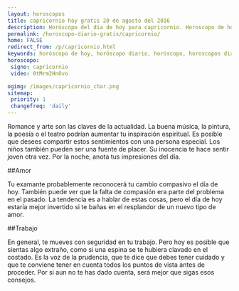 ```yaml
---
layout: horoscopos
title: capricornio hoy gratis 20 de agosto del 2016 
description: Horóscopo del dia de hoy para capricornio. Horoscopo de hoy 20 de agosto del 2016. Las predicciones de amor, trabajo, vida personal gratis.
permalink: /horoscopo-diario-gratis/capricornio/
home: FALSE
redirect_from: /p/capricornio.html
keywords: horóscopo de hoy, horóscopo diario, horóscopo, horoscopos diarios gratis del dia de hoy, horóscopo diario gratis,horóscopo 2016, horóscopo esperanza gracia, horoscopo capricornio hoy, horoscop, horóscopos gratis, horoscopo capricornio, horoscopo capricornio 2016, Tarot, Astrologia, Zodíaco, capricornio, horoscopo gratis
horoscopo:
 signo: capricornio
 video: 0tMrm2HnOvo

ogimg: /images/capricornio_char.png
sitemap:
 priority: 1
 changefreq: 'daily'
---
```



Romance y arte son las claves de la actualidad. La buena música, la pintura, la poesía o el teatro podrían aumentar tu inspiración espiritual. Es posible que desees compartir estos sentimientos con una persona especial. Los niños también pueden ser una fuente de placer. Su inocencia te hace sentir joven otra vez. Por la noche, anota tus impresiones del día.

##Amor

Tu examante probablemente reconocerá tu cambio compasivo el día de hoy. También puede ver que la falta de compasión era parte del problema en el pasado. La tendencia es a hablar de estas cosas, pero el día de hoy estaría mejor invertido si te bañas en el resplandor de un nuevo tipo de amor.

##Trabajo

En general, te mueves con seguridad en tu trabajo. Pero hoy es posible que sientas algo extraño, como si una espina se te hubiera clavado en el costado. Es la voz de la prudencia, que te dice que debes tener cuidado y que te conviene tener en cuenta todos los puntos de vista antes de proceder. Por si aun no te has dado cuenta, será mejor que sigas esos consejos.